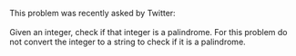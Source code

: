 This problem was recently asked by Twitter:
<br><br>
Given an integer, check if that integer is a palindrome. For this problem do not convert the integer to a string to check if it is a palindrome.
